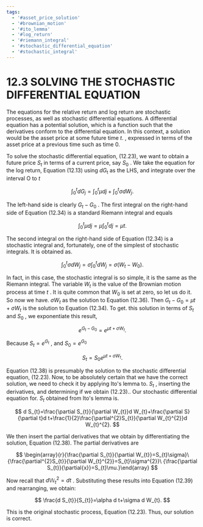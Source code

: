 ```yaml
---
tags:
  - '#asset_price_solution'
  - '#brownian_motion'
  - '#ito_lemma'
  - '#log_return'
  - '#riemann_integral'
  - '#stochastic_differential_equation'
  - '#stochastic_integral'
---
```

# 12.3 SOLVING THE STOCHASTIC DIFFERENTIAL EQUATION

The equations for the relative return and log return are stochastic processes, as well as stochastic differential equations. A differential equation has a potential solution, which is a function such that the derivatives conform to the differential equation. In this context, a solution would be the asset price at some future time $t.$ , expressed in terms of the asset price at a previous time such as time 0.

To solve the stochastic differential equation, (12.23), we want to obtain a future price $S_{t}$ in terms of a current price, say $S_{0}$ . We take the equation for the log return, Equation (12.13) using $d G_{\mathrm{t}}$ as the LHS, and integrate over the interval O to $t$

$$
\int_{0}^{t}d G_{j}=\int_{0}^{t}\mu d j+\int_{0}^{t}\sigma d W_{j}.
$$

The left-hand side is clearly $G_{t}-G_{0}$ . The first integral on the right-hand side of Equation (12.34) is a standard Riemann integral and equals

$$
\int_{0}^{t}\mu d j=\mu\int_{0}^{t}d j=\mu t.
$$

The second integral on the right-hand side of Equation (12.34) is a stochastic integral and, fortunately, one of the simplest of stochastic integrals. It is obtained as.

$$
\int_{0}^{t}\sigma d W_{j}=\sigma\int_{0}^{t}d W_{j}=\sigma(W_{t}-W_{0}).
$$

In fact, in this case, the stochastic integral is so simple, it is the same as the Riemann integral. The variable $\mathbf{}\mathbf{}{W}_{t}$ is the value of the Brownian motion process at time $t$ . It is quite common that $W_{0}$ is set at zero, so let us do it. So now we have. $\sigma W_{t}$ as the solution to Equation (12.36). Then $G_{t}-G_{0}=\mu t+\sigma W_{t}$ is the solution to Equation (12.34). To get. this solution in terms of $S_{t}$ and $S_{0}$ , we exponentiate this result,

$$
e^{G_{t}-G_{0}}=e^{\mu t+\sigma W_{t}}.
$$

Because $S_{t}=e^{G_{t}}$ , and $S_{0}=e^{G_{0}}$

$$
S_{t}=S_{0}e^{\mu t+\sigma W_{t}}.
$$

Equation (12.38) is presumably the solution to the stochastic differential equation, (12.23). Now, to be absolutely certain that we have the correct solution, we need to check it by applying Ito's lemma to. $S_{t}$ , inserting the derivatives, and determining if we obtain (12.23).. Our stochastic differential equation for. $S_{t}$ obtained from Ito's lemma is.

$$
d S_{t}=\frac{\partial S_{t}}{\partial W_{t}}d W_{t}+\frac{\partial S}{\partial t}d t+\frac{1}{2}\frac{\partial^{2}S_{t}}{\partial W_{t}^{2}}d W_{t}^{2}.
$$

We then insert the partial derivatives that we obtain by differentiating the solution, Equation (12.38). The partial derivatives are

$$
\begin{array}{r}{\frac{\partial S_{t}}{\partial W_{t}}=S_{t}\sigma}\ {\frac{\partial^{2}S_{t}}{\partial W_{t}^{2}}=S_{t}\sigma^{2}}\ {\frac{\partial S_{t}}{\partial{x}}=S_{t}\mu.}\end{array}
$$

Now recall that $d\mathbb{W}_{t}^{2}=d t$ . Substituting these results into Equation (12.39) and rearranging, we obtain:

$$
\frac{d S_{t}}{S_{t}}=\alpha d t+\sigma d W_{t}.
$$

This is the original stochastic process, Equation (12.23). Thus, our solution is correct.
